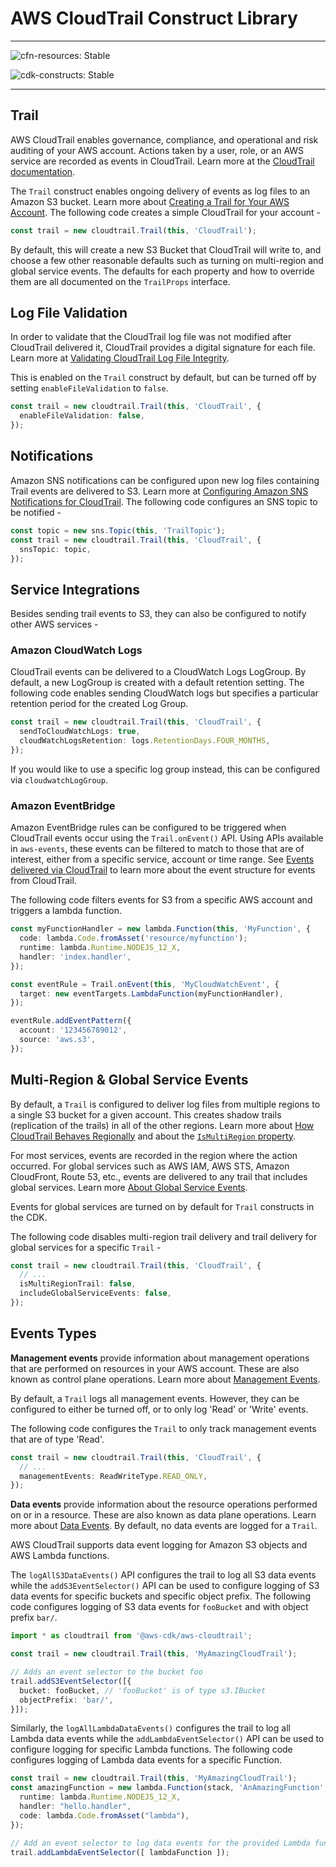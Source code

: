 # AWS CloudTrail Construct Library
<!--BEGIN STABILITY BANNER-->

---

![cfn-resources: Stable](https://img.shields.io/badge/cfn--resources-stable-success.svg?style=for-the-badge)

![cdk-constructs: Stable](https://img.shields.io/badge/cdk--constructs-stable-success.svg?style=for-the-badge)

---

<!--END STABILITY BANNER-->

## Trail

AWS CloudTrail enables governance, compliance, and operational and risk auditing of your AWS account. Actions taken by
a user, role, or an AWS service are recorded as events in CloudTrail. Learn more at the [CloudTrail
documentation](https://docs.aws.amazon.com/awscloudtrail/latest/userguide/cloudtrail-user-guide.html).

The `Trail` construct enables ongoing delivery of events as log files to an Amazon S3 bucket. Learn more about [Creating
a Trail for Your AWS Account](https://docs.aws.amazon.com/awscloudtrail/latest/userguide/cloudtrail-create-and-update-a-trail.html).
The following code creates a simple CloudTrail for your account -

```ts
const trail = new cloudtrail.Trail(this, 'CloudTrail');
```

By default, this will create a new S3 Bucket that CloudTrail will write to, and choose a few other reasonable defaults
such as turning on multi-region and global service events. 
The defaults for each property and how to override them are all documented on the `TrailProps` interface.

## Log File Validation

In order to validate that the CloudTrail log file was not modified after CloudTrail delivered it, CloudTrail provides a
digital signature for each file. Learn more at [Validating CloudTrail Log File
Integrity](https://docs.aws.amazon.com/awscloudtrail/latest/userguide/cloudtrail-log-file-validation-intro.html).

This is enabled on the `Trail` construct by default, but can be turned off by setting `enableFileValidation` to `false`.

```ts
const trail = new cloudtrail.Trail(this, 'CloudTrail', {
  enableFileValidation: false,
});
```

## Notifications

Amazon SNS notifications can be configured upon new log files containing Trail events are delivered to S3.
Learn more at [Configuring Amazon SNS Notifications for
CloudTrail](https://docs.aws.amazon.com/awscloudtrail/latest/userguide/configure-sns-notifications-for-cloudtrail.html).
The following code configures an SNS topic to be notified -

```ts
const topic = new sns.Topic(this, 'TrailTopic');
const trail = new cloudtrail.Trail(this, 'CloudTrail', {
  snsTopic: topic,
});
```

## Service Integrations

Besides sending trail events to S3, they can also be configured to notify other AWS services -

### Amazon CloudWatch Logs

CloudTrail events can be delivered to a CloudWatch Logs LogGroup. By default, a new LogGroup is created with a
default retention setting. The following code enables sending CloudWatch logs but specifies a particular retention
period for the created Log Group.

```ts
const trail = new cloudtrail.Trail(this, 'CloudTrail', {
  sendToCloudWatchLogs: true,
  cloudWatchLogsRetention: logs.RetentionDays.FOUR_MONTHS, 
});
```

If you would like to use a specific log group instead, this can be configured via `cloudwatchLogGroup`.

### Amazon EventBridge

Amazon EventBridge rules can be configured to be triggered when CloudTrail events occur using the `Trail.onEvent()` API.
Using APIs available in `aws-events`, these events can be filtered to match to those that are of interest, either from
a specific service, account or time range. See [Events delivered via
CloudTrail](https://docs.aws.amazon.com/AmazonCloudWatch/latest/events/EventTypes.html#events-for-services-not-listed)
to learn more about the event structure for events from CloudTrail.

The following code filters events for S3 from a specific AWS account and triggers a lambda function.

```ts
const myFunctionHandler = new lambda.Function(this, 'MyFunction', {
  code: lambda.Code.fromAsset('resource/myfunction');
  runtime: lambda.Runtime.NODEJS_12_X,
  handler: 'index.handler',
});

const eventRule = Trail.onEvent(this, 'MyCloudWatchEvent', {
  target: new eventTargets.LambdaFunction(myFunctionHandler),
});

eventRule.addEventPattern({
  account: '123456789012',
  source: 'aws.s3',
});
```

## Multi-Region & Global Service Events

By default, a `Trail` is configured to deliver log files from multiple regions to a single S3 bucket for a given
account. This creates shadow trails (replication of the trails) in all of the other regions. Learn more about [How
CloudTrail Behaves Regionally](https://docs.aws.amazon.com/awscloudtrail/latest/userguide/cloudtrail-concepts.html#cloudtrail-concepts-regional-and-global-services)
and about the [`IsMultiRegion`
property](https://docs.aws.amazon.com/AWSCloudFormation/latest/UserGuide/aws-resource-cloudtrail-trail.html#cfn-cloudtrail-trail-ismultiregiontrail).

For most services, events are recorded in the region where the action occurred. For global services such as AWS IAM,
AWS STS, Amazon CloudFront, Route 53, etc., events are delivered to any trail that includes global services. Learn more
[About Global Service Events](https://docs.aws.amazon.com/awscloudtrail/latest/userguide/cloudtrail-concepts.html#cloudtrail-concepts-global-service-events).

Events for global services are turned on by default for `Trail` constructs in the CDK.

The following code disables multi-region trail delivery and trail delivery for global services for a specific `Trail` -

```ts
const trail = new cloudtrail.Trail(this, 'CloudTrail', {
  // ...
  isMultiRegionTrail: false,
  includeGlobalServiceEvents: false,
});
```

## Events Types

**Management events** provide information about management operations that are performed on resources in your AWS
account. These are also known as control plane operations. Learn more about [Management
Events](https://docs.aws.amazon.com/awscloudtrail/latest/userguide/cloudtrail-concepts.html#cloudtrail-concepts-events).

By default, a `Trail` logs all management events. However, they can be configured to either be turned off, or to only
log 'Read' or 'Write' events. 

The following code configures the `Trail` to only track management events that are of type 'Read'.

```ts
const trail = new cloudtrail.Trail(this, 'CloudTrail', {
  // ...
  managementEvents: ReadWriteType.READ_ONLY,
});
```

**Data events** provide information about the resource operations performed on or in a resource. These are also known
as data plane operations. Learn more about [Data
Events](https://docs.aws.amazon.com/awscloudtrail/latest/userguide/cloudtrail-concepts.html#cloudtrail-concepts-events).
By default, no data events are logged for a `Trail`.

AWS CloudTrail supports data event logging for Amazon S3 objects and AWS Lambda functions.

The `logAllS3DataEvents()` API configures the trail to log all S3 data events while the `addS3EventSelector()` API can
be used to configure logging of S3 data events for specific buckets and specific object prefix. The following code
configures logging of S3 data events for `fooBucket` and with object prefix `bar/`.

```ts
import * as cloudtrail from '@aws-cdk/aws-cloudtrail';

const trail = new cloudtrail.Trail(this, 'MyAmazingCloudTrail');

// Adds an event selector to the bucket foo
trail.addS3EventSelector([{
  bucket: fooBucket, // 'fooBucket' is of type s3.IBucket
  objectPrefix: 'bar/',
}]);
```

Similarly, the `logAllLambdaDataEvents()` configures the trail to log all Lambda data events while the
`addLambdaEventSelector()` API can be used to configure logging for specific Lambda functions. The following code
configures logging of Lambda data events for a specific Function.

```ts
const trail = new cloudtrail.Trail(this, 'MyAmazingCloudTrail');
const amazingFunction = new lambda.Function(stack, 'AnAmazingFunction', {
  runtime: lambda.Runtime.NODEJS_12_X,
  handler: "hello.handler",
  code: lambda.Code.fromAsset("lambda"),
});

// Add an event selector to log data events for the provided Lambda functions.
trail.addLambdaEventSelector([ lambdaFunction ]);
```
